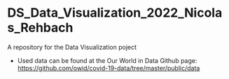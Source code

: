 # DS_Data_Visualization_2022_Nicolas_Rehbach
A repository for the Data Visualization poject

- Used data can be found at the Our World in Data Github page: https://github.com/owid/covid-19-data/tree/master/public/data
